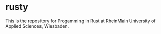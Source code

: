 # rusty
This is the repository for Progamming in Rust at RheinMain University of Applied Sciences, Wiesbaden.
